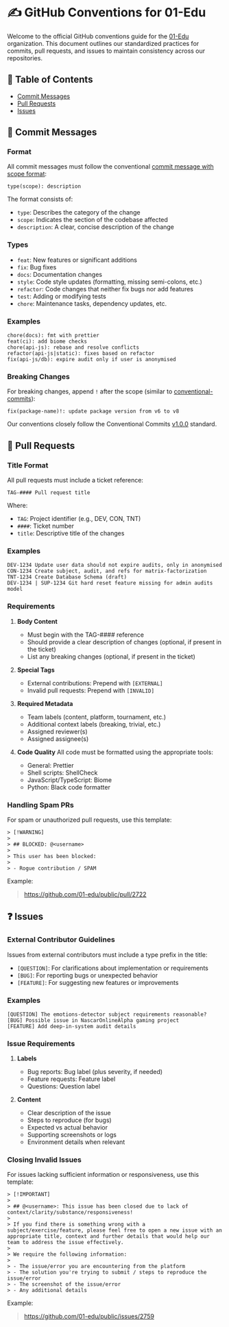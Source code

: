 # ✍️ GitHub Conventions for 01-Edu

Welcome to the official GitHub conventions guide for the [01-Edu](https://github.com/01-edu) organization. This document outlines our standardized practices for commits, pull requests, and issues to maintain consistency across our repositories.

## 📑 Table of Contents

- [Commit Messages](#-commit-messages)
- [Pull Requests](#-pull-requests)
- [Issues](#-issues)

## 💬 Commit Messages

### Format

All commit messages must follow the conventional [commit message with scope format](https://www.conventionalcommits.org/en/v1.0.0/#commit-message-with-scope):

```
type(scope): description
```

The format consists of:

- `type`: Describes the category of the change
- `scope`: Indicates the section of the codebase affected
- `description`: A clear, concise description of the change

### Types

- `feat`: New features or significant additions
- `fix`: Bug fixes
- `docs`: Documentation changes
- `style`: Code style updates (formatting, missing semi-colons, etc.)
- `refactor`: Code changes that neither fix bugs nor add features
- `test`: Adding or modifying tests
- `chore`: Maintenance tasks, dependency updates, etc.

### Examples

```
chore(docs): fmt with prettier
feat(ci): add biome checks
chore(api-js): rebase and resolve conflicts
refactor(api-js|static): fixes based on refactor
fix(api-js/db): expire audit only if user is anonymised
```

### Breaking Changes

For breaking changes, append `!` after the scope (similar to [conventional-commits](https://www.conventionalcommits.org/en/v1.0.0/#commit-message-with-scope-and--to-draw-attention-to-breaking-change)):

```
fix(package-name)!: update package version from v6 to v8
```

Our conventions closely follow the Conventional Commits [v1.0.0](https://www.conventionalcommits.org/en/v1.0.0/) standard.

## 🔄 Pull Requests

### Title Format

All pull requests must include a ticket reference:

```
TAG-#### Pull request title
```

Where:

- `TAG`: Project identifier (e.g., DEV, CON, TNT)
- `####`: Ticket number
- `title`: Descriptive title of the changes

### Examples

```
DEV-1234 Update user data should not expire audits, only in anonymised
CON-1234 Create subject, audit, and refs for matrix-factorization
TNT-1234 Create Database Schema (draft)
DEV-1234 | SUP-1234 Git hard reset feature missing for admin audits model
```

### Requirements

1. **Body Content**

   - Must begin with the TAG-#### reference
   - Should provide a clear description of changes (optional, if present in the ticket)
   - List any breaking changes (optional, if present in the ticket)

2. **Special Tags**

   - External contributions: Prepend with `[EXTERNAL]`
   - Invalid pull requests: Prepend with `[INVALID]`

3. **Required Metadata**

   - Team labels (content, platform, tournament, etc.)
   - Additional context labels (breaking, trivial, etc.)
   - Assigned reviewer(s)
   - Assigned assignee(s)

4. **Code Quality**
   All code must be formatted using the appropriate tools:
   - General: Prettier
   - Shell scripts: ShellCheck
   - JavaScript/TypeScript: Biome
   - Python: Black code formatter

### Handling Spam PRs

For spam or unauthorized pull requests, use this template:

```
> [!WARNING]
>
> ## BLOCKED: @<username>
>
> This user has been blocked:
>
> - Rogue contribution / SPAM
```

Example:

> https://github.com/01-edu/public/pull/2722


## ❓ Issues

### External Contributor Guidelines

Issues from external contributors must include a type prefix in the title:

- `[QUESTION]`: For clarifications about implementation or requirements
- `[BUG]`: For reporting bugs or unexpected behavior
- `[FEATURE]`: For suggesting new features or improvements

### Examples

```
[QUESTION] The emotions-detector subject requirements reasonable?
[BUG] Possible issue in NascarOnlineAlpha gaming project
[FEATURE] Add deep-in-system audit details
```

### Issue Requirements

1. **Labels**

   - Bug reports: Bug label (plus severity, if needed)
   - Feature requests: Feature label
   - Questions: Question label

2. **Content**
   - Clear description of the issue
   - Steps to reproduce (for bugs)
   - Expected vs actual behavior
   - Supporting screenshots or logs
   - Environment details when relevant

### Closing Invalid Issues

For issues lacking sufficient information or responsiveness, use this template:

```
> [!IMPORTANT]
>
> ## @<username>: This issue has been closed due to lack of context/clarity/substance/responsiveness!
>
> If you find there is something wrong with a subject/exercise/feature, please feel free to open a new issue with an appropriate title, context and further details that would help our team to address the issue effectively.
>
> We require the following information:
>
> - The issue/error you are encountering from the platform
> - The solution you're trying to submit / steps to reproduce the issue/error
> - The screenshot of the issue/error
> - Any additional details
```

Example:

> https://github.com/01-edu/public/issues/2759
